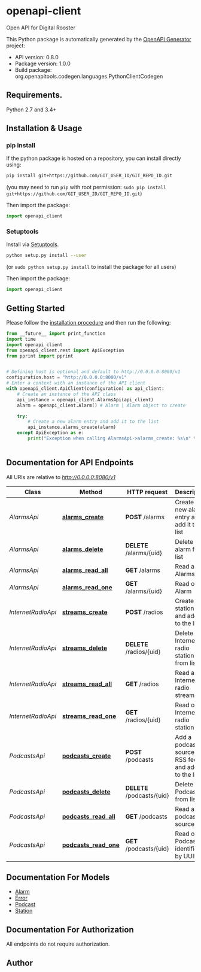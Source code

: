 # openapi-client
Open API for Digital Rooster

This Python package is automatically generated by the [OpenAPI Generator](https://openapi-generator.tech) project:

- API version: 0.8.0
- Package version: 1.0.0
- Build package: org.openapitools.codegen.languages.PythonClientCodegen

## Requirements.

Python 2.7 and 3.4+

## Installation & Usage
### pip install

If the python package is hosted on a repository, you can install directly using:

```sh
pip install git+https://github.com/GIT_USER_ID/GIT_REPO_ID.git
```
(you may need to run `pip` with root permission: `sudo pip install git+https://github.com/GIT_USER_ID/GIT_REPO_ID.git`)

Then import the package:
```python
import openapi_client
```

### Setuptools

Install via [Setuptools](http://pypi.python.org/pypi/setuptools).

```sh
python setup.py install --user
```
(or `sudo python setup.py install` to install the package for all users)

Then import the package:
```python
import openapi_client
```

## Getting Started

Please follow the [installation procedure](#installation--usage) and then run the following:

```python
from __future__ import print_function
import time
import openapi_client
from openapi_client.rest import ApiException
from pprint import pprint


# Defining host is optional and default to http://0.0.0.0:8080/v1
configuration.host = "http://0.0.0.0:8080/v1"
# Enter a context with an instance of the API client
with openapi_client.ApiClient(configuration) as api_client:
    # Create an instance of the API class
    api_instance = openapi_client.AlarmsApi(api_client)
    alarm = openapi_client.Alarm() # Alarm | Alarm object to create

    try:
        # Create a new alarm entry and add it to the list
        api_instance.alarms_create(alarm)
    except ApiException as e:
        print("Exception when calling AlarmsApi->alarms_create: %s\n" % e)
    
```

## Documentation for API Endpoints

All URIs are relative to *http://0.0.0.0:8080/v1*

Class | Method | HTTP request | Description
------------ | ------------- | ------------- | -------------
*AlarmsApi* | [**alarms_create**](docs/AlarmsApi.md#alarms_create) | **POST** /alarms | Create a new alarm entry and add it to the list
*AlarmsApi* | [**alarms_delete**](docs/AlarmsApi.md#alarms_delete) | **DELETE** /alarms/{uid} | Delete alarm from list
*AlarmsApi* | [**alarms_read_all**](docs/AlarmsApi.md#alarms_read_all) | **GET** /alarms | Read all Alarms
*AlarmsApi* | [**alarms_read_one**](docs/AlarmsApi.md#alarms_read_one) | **GET** /alarms/{uid} | Read one Alarm
*InternetRadioApi* | [**streams_create**](docs/InternetRadioApi.md#streams_create) | **POST** /radios | Create a station info and add it to the list
*InternetRadioApi* | [**streams_delete**](docs/InternetRadioApi.md#streams_delete) | **DELETE** /radios/{uid} | Delete Internet radio station from list
*InternetRadioApi* | [**streams_read_all**](docs/InternetRadioApi.md#streams_read_all) | **GET** /radios | Read all Internet radio streams
*InternetRadioApi* | [**streams_read_one**](docs/InternetRadioApi.md#streams_read_one) | **GET** /radios/{uid} | Read one Internet radio station
*PodcastsApi* | [**podcasts_create**](docs/PodcastsApi.md#podcasts_create) | **POST** /podcasts | Add a podcast source with RSS feed and add it to the list
*PodcastsApi* | [**podcasts_delete**](docs/PodcastsApi.md#podcasts_delete) | **DELETE** /podcasts/{uid} | Delete Podcast from list
*PodcastsApi* | [**podcasts_read_all**](docs/PodcastsApi.md#podcasts_read_all) | **GET** /podcasts | Read all podcast rss sources
*PodcastsApi* | [**podcasts_read_one**](docs/PodcastsApi.md#podcasts_read_one) | **GET** /podcasts/{uid} | Read one Podcast identified by UUID


## Documentation For Models

 - [Alarm](docs/Alarm.md)
 - [Error](docs/Error.md)
 - [Podcast](docs/Podcast.md)
 - [Station](docs/Station.md)


## Documentation For Authorization

 All endpoints do not require authorization.

## Author




